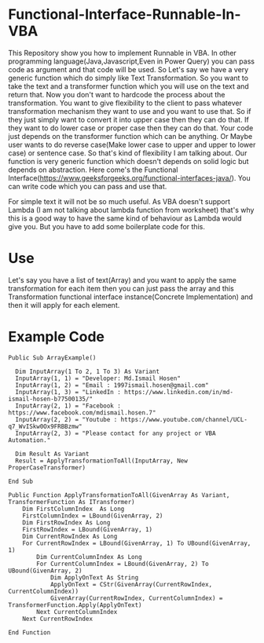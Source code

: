 # Functional-Interface-Runnable-In-VBA
This Repository show you how to implement Runnable in VBA. In other programming language(Java,Javascript,Even in Power Query) you can pass code
as argument and that code will be used. So Let's say we have a very generic function which do simply like Text Transformation. So you want to take
the text and a transformer function which you will use on the text and return that. Now you don't want to hardcode the process about the 
transformation. You want to give flexibility to the client to pass whatever transformation mechanism they want to use and you want to use that.
So if they just simply want to convert it into upper case then they can do that. If they want to do lower case or proper case then they can do that.
Your code just depends on the transformer function which can be anything. Or Maybe user wants to do reverse case(Make lower case to upper and upper
to lower case) or sentence case. So that's kind of flexibility I am talking about. Our function is very generic function which doesn't depends on
solid logic but depends on abstraction. Here come's the Functional Interface(https://www.geeksforgeeks.org/functional-interfaces-java/). You can
write code which you can pass and use that.

For simple text it will not be so much useful. As VBA doesn't support Lambda (I am not talking about lambda function from worksheet) that's why 
this is a good way to have the same kind of behaviour as Lambda would give you. But you have to add some boilerplate code for this.

# Use 
Let's say you have a list of text(Array) and you want to apply the same transformation for each item
then you can just pass the array and this Transformation functional interface instance(Concrete Implementation) and then it will apply for each element.

# Example Code
    Public Sub ArrayExample()
    
      Dim InputArray(1 To 2, 1 To 3) As Variant
      InputArray(1, 1) = "Developer: Md.Ismail Hosen"
      InputArray(1, 2) = "Email : 1997ismail.hosen@gmail.com"
      InputArray(1, 3) = "LinkedIn : https://www.linkedin.com/in/md-ismail-hosen-b77500135/"
      InputArray(2, 1) = "Facebook : https://www.facebook.com/mdismail.hosen.7"
      InputArray(2, 2) = "Youtube : https://www.youtube.com/channel/UCL-q7_WvISkw0Ox9FRBBzmw"
      InputArray(2, 3) = "Please contact for any project or VBA Automation."

      Dim Result As Variant
      Result = ApplyTransformationToAll(InputArray, New ProperCaseTransformer)

    End Sub

    Public Function ApplyTransformationToAll(GivenArray As Variant, TransformerFunction As ITransformer)
        Dim FirstColumnIndex  As Long
        FirstColumnIndex = LBound(GivenArray, 2)
        Dim FirstRowIndex As Long
        FirstRowIndex = LBound(GivenArray, 1)
        Dim CurrentRowIndex As Long
        For CurrentRowIndex = LBound(GivenArray, 1) To UBound(GivenArray, 1)
            Dim CurrentColumnIndex As Long
            For CurrentColumnIndex = LBound(GivenArray, 2) To UBound(GivenArray, 2)
                Dim ApplyOnText As String
                ApplyOnText = CStr(GivenArray(CurrentRowIndex, CurrentColumnIndex))
                GivenArray(CurrentRowIndex, CurrentColumnIndex) = TransformerFunction.Apply(ApplyOnText)
            Next CurrentColumnIndex
        Next CurrentRowIndex

    End Function
